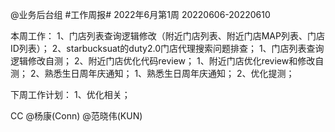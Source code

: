 @业务后台组 #工作周报#
2022年6月第1周 20220606-20220610

本周工作：
1、门店列表查询逻辑修改（附近门店列表、附近门店MAP列表、门店ID列表）；
2、starbucksuat的duty2.0门店代理搜索问题排查；
1、门店列表查询逻辑修改自测；
2、附近门店优化代码review；
1、附近门店优化review和修改自测；
2、熟悉生日周年庆通知；
1、熟悉生日周年庆通知；
2、优化提测；

下周工作计划：
1、优化相关；

CC @杨康(Conn) @范晓伟(KUN)
